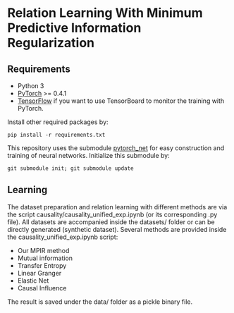 # Relation Learning With Minimum Predictive Information Regularization

## Requirements
- Python 3
- [PyTorch](https://pytorch.org/) >= 0.4.1
- [TensorFlow](https://www.tensorflow.org/) if you want to use TensorBoard to monitor the training with PyTorch.

Install other required packages by:
```
pip install -r requirements.txt
```

This repository uses the submodule [pytorch_net](https://github.com/tailintalent/pytorch_net) for easy construction and training of neural networks. Initialize this submodule by:
```
git submodule init; git submodule update
```

## Learning
The dataset preparation and relation learning with different methods are via the script causality/causality_unified_exp.ipynb (or its corresponding .py file). All datasets are accompanied inside the datasets/ folder or can be directly generated (synthetic dataset). Several methods are provided inside the causality_unified_exp.ipynb script:

- Our MPIR method
- Mutual information
- Transfer Entropy
- Linear Granger
- Elastic Net
- Causal Influence

The result is saved under the data/ folder as a pickle binary file.
